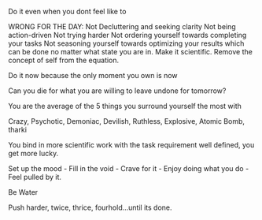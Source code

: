 Do it even when you dont feel like to

WRONG FOR THE DAY: Not Decluttering and seeking clarity
Not being action-driven
Not trying harder
Not ordering yourself towards completing your tasks
Not seasoning yourself towards optimizing your results which can be done no matter what state you are in. Make it scientific. Remove the concept of self from the equation.

Do it now because the only moment you own is now

Can you die for what you are willing to leave undone for tomorrow?

You are the average of the 5 things you surround yourself the most with

Crazy, Psychotic, Demoniac, Devilish, Ruthless, Explosive, Atomic Bomb, tharki

You bind in more scientific work with the task requirement well defined, you get more lucky.

Set up the mood - Fill in the void - Crave for it - Enjoy doing what you do - Feel pulled by it.

Be Water

Push harder, twice, thrice, fourhold...until its done.